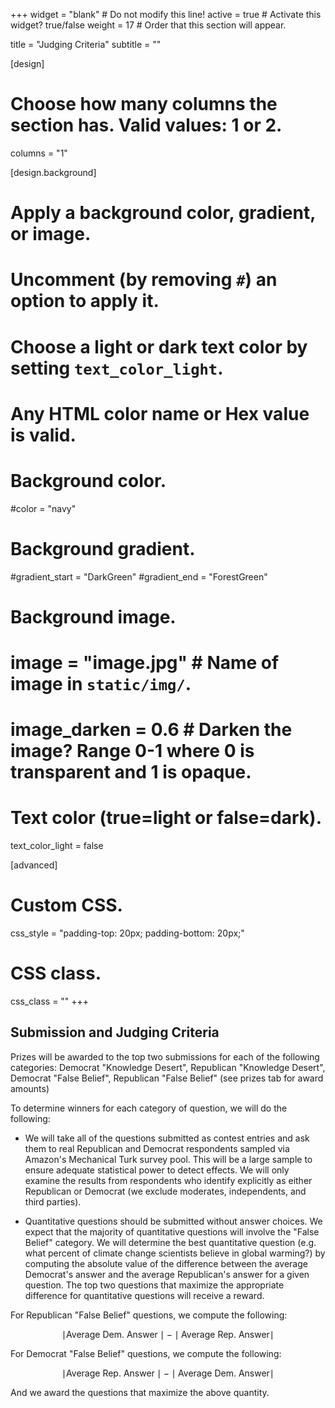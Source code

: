 +++
widget = "blank"  # Do not modify this line!
active = true  # Activate this widget? true/false
weight = 17  # Order that this section will appear.

title = "Judging Criteria"
subtitle = ""

[design]
  # Choose how many columns the section has. Valid values: 1 or 2.
  columns = "1"

[design.background]
  # Apply a background color, gradient, or image.
  #   Uncomment (by removing `#`) an option to apply it.
  #   Choose a light or dark text color by setting `text_color_light`.
  #   Any HTML color name or Hex value is valid.

  # Background color.
  #color = "navy"

  # Background gradient.
  #gradient_start = "DarkGreen"
  #gradient_end = "ForestGreen"

  # Background image.
  # image = "image.jpg"  # Name of image in `static/img/`.
  # image_darken = 0.6  # Darken the image? Range 0-1 where 0 is transparent and 1 is opaque.

  # Text color (true=light or false=dark).
  text_color_light = false

[advanced]
 # Custom CSS.
 css_style = "padding-top: 20px; padding-bottom: 20px;"

 # CSS class.
 css_class = ""
+++

## Submission and Judging Criteria

Prizes will be awarded to the top two submissions for each of the following categories: Democrat "Knowledge Desert", Republican "Knowledge Desert", Democrat "False Belief", Republican "False Belief" (see prizes tab for award amounts)

To determine winners for each category of question, we will do the following:

- We will take all of the questions submitted as contest entries and ask them to real Republican and Democrat respondents sampled via Amazon's Mechanical Turk survey pool.  This will be a large sample to ensure adequate statistical power to detect effects. We will only examine the results from respondents who identify explicitly as either Republican or Democrat (we exclude moderates, independents, and third parties).  

- Quantitative questions should be submitted without answer choices. We expect that the majority of quantitative questions will involve the "False Belief" category. We will determine the best quantitative question (e.g. what percent of climate change scientists believe in global warming?) by computing the absolute value of the difference between the average Democrat's answer and the average Republican's answer for a given question. The top two questions that maximize the appropriate difference for quantitative questions will receive a reward.  

For Republican "False Belief" questions, we compute the following:

$$\mid \text{Average Dem. Answer} \mid  - \mid\text{Average Rep. Answer}\mid$$

For Democrat "False Belief" questions, we compute  the following:

$$\mid \text{Average Rep. Answer} \mid  - \mid\text{Average Dem. Answer}\mid$$

And we award the questions that maximize the above quantity.  
